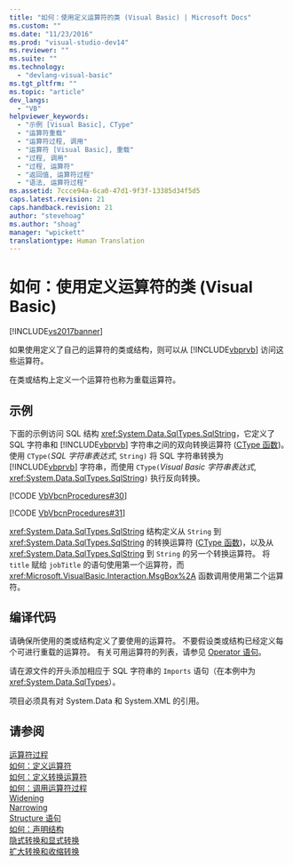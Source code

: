 ```yaml
---
title: "如何：使用定义运算符的类 (Visual Basic) | Microsoft Docs"
ms.custom: ""
ms.date: "11/23/2016"
ms.prod: "visual-studio-dev14"
ms.reviewer: ""
ms.suite: ""
ms.technology: 
  - "devlang-visual-basic"
ms.tgt_pltfrm: ""
ms.topic: "article"
dev_langs: 
  - "VB"
helpviewer_keywords: 
  - "示例 [Visual Basic], CType"
  - "运算符重载"
  - "运算符过程, 调用"
  - "运算符 [Visual Basic], 重载"
  - "过程, 调用"
  - "过程, 运算符"
  - "返回值, 运算符过程"
  - "语法, 运算符过程"
ms.assetid: 7ccce94a-6ca0-47d1-9f3f-13385d34f5d5
caps.latest.revision: 21
caps.handback.revision: 21
author: "stevehoag"
ms.author: "shoag"
manager: "wpickett"
translationtype: Human Translation
---
```

# 如何：使用定义运算符的类 (Visual Basic)
[!INCLUDE[vs2017banner](../../../../csharp/includes/vs2017banner.md)]

如果使用定义了自己的运算符的类或结构，则可以从 [!INCLUDE[vbprvb](../../../../csharp/programming-guide/concepts/linq/includes/vbprvb_md.md)] 访问这些运算符。  
  
 在类或结构上定义一个运算符也称为重载运算符。  
  
## 示例  
 下面的示例访问 SQL 结构 <xref:System.Data.SqlTypes.SqlString>，它定义了 SQL 字符串和 [!INCLUDE[vbprvb](../../../../csharp/programming-guide/concepts/linq/includes/vbprvb_md.md)] 字符串之间的双向转换运算符 \([CType 函数](../../../../visual-basic/language-reference/functions/ctype-function.md)\)。  使用 `CType(`*SQL 字符串表达式*, `String)` 将 SQL 字符串转换为 [!INCLUDE[vbprvb](../../../../csharp/programming-guide/concepts/linq/includes/vbprvb_md.md)] 字符串，而使用 `CType(`*Visual Basic 字符串表达式*, <xref:System.Data.SqlTypes.SqlString>`)` 执行反向转换。  
  
 [!CODE [VbVbcnProcedures#30](../CodeSnippet/VS_Snippets_VBCSharp/VbVbcnProcedures#30)]  
  
 [!CODE [VbVbcnProcedures#31](../CodeSnippet/VS_Snippets_VBCSharp/VbVbcnProcedures#31)]  
  
 <xref:System.Data.SqlTypes.SqlString> 结构定义从 `String` 到 <xref:System.Data.SqlTypes.SqlString> 的转换运算符 \([CType 函数](../../../../visual-basic/language-reference/functions/ctype-function.md)\)，以及从 <xref:System.Data.SqlTypes.SqlString> 到 `String` 的另一个转换运算符。  将 `title` 赋给 `jobTitle` 的语句使用第一个运算符，而 <xref:Microsoft.VisualBasic.Interaction.MsgBox%2A> 函数调用使用第二个运算符。  
  
## 编译代码  
 请确保所使用的类或结构定义了要使用的运算符。  不要假设类或结构已经定义每个可进行重载的运算符。  有关可用运算符的列表，请参见 [Operator 语句](../../../../visual-basic/language-reference/statements/operator-statement.md)。  
  
 请在源文件的开头添加相应于 SQL 字符串的 `Imports` 语句（在本例中为 <xref:System.Data.SqlTypes>）。  
  
 项目必须具有对 System.Data 和 System.XML 的引用。  
  
## 请参阅  
 [运算符过程](../../../../visual-basic/programming-guide/language-features/procedures/operator-procedures.md)   
 [如何：定义运算符](../../../../visual-basic/programming-guide/language-features/procedures/how-to-define-an-operator.md)   
 [如何：定义转换运算符](../../../../visual-basic/programming-guide/language-features/procedures/how-to-define-a-conversion-operator.md)   
 [如何：调用运算符过程](../../../../visual-basic/programming-guide/language-features/procedures/how-to-call-an-operator-procedure.md)   
 [Widening](../../../../visual-basic/language-reference/modifiers/widening.md)   
 [Narrowing](../../../../visual-basic/language-reference/modifiers/narrowing.md)   
 [Structure 语句](../../../../visual-basic/language-reference/statements/structure-statement.md)   
 [如何：声明结构](../../../../visual-basic/programming-guide/language-features/data-types/how-to-declare-a-structure.md)   
 [隐式转换和显式转换](../../../../visual-basic/programming-guide/language-features/data-types/implicit-and-explicit-conversions.md)   
 [扩大转换和收缩转换](../../../../visual-basic/programming-guide/language-features/data-types/widening-and-narrowing-conversions.md)
